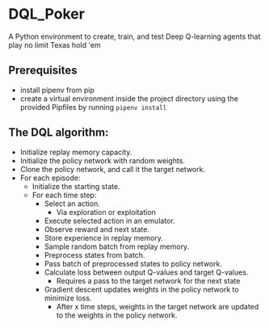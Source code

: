 # DQL_Poker
A Python environment to create, train, and test Deep Q-learning agents that play no limit Texas hold 'em

## Prerequisites
-   install pipenv from pip
-   create a virtual environment inside the project directory using the provided Pipfiles by running `pipenv install`

## The DQL algorithm:

-   Initialize replay memory capacity.
-   Initialize the policy network with random weights.
-   Clone the policy network, and call it the target network.
-   For each episode:
    -   Initialize the starting state.
    -   For each time step:
        -   Select an action.
            -   Via exploration or exploitation
        -   Execute selected action in an emulator.
        -   Observe reward and next state.
        -   Store experience in replay memory.
        -   Sample random batch from replay memory.
        -   Preprocess states from batch.
        -   Pass batch of preprocessed states to policy network.
        -   Calculate loss between output Q-values and target Q-values.
            -   Requires a pass to the target network for the next state
        -   Gradient descent updates weights in the policy network to minimize loss.
            -   After x time steps, weights in the target network are updated to the weights in the policy network.

